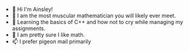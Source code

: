 - 👋 Hi I'm Ainsley!
- 👀 I am the most muscular mathematician you will likely ever meet.
- 🌱 Learning the basics of C++ and how not to cry while managing my assignments.
- 💞️ I am pretty sure I like math.
- 📫 I prefer pigeon mail primarily

<!---
ainsleywilliams/ainsleywilliams is a ✨ special ✨ repository because its `README.md` (this file) appears on your GitHub profile.
You can click the Preview link to take a look at your changes.
--->
